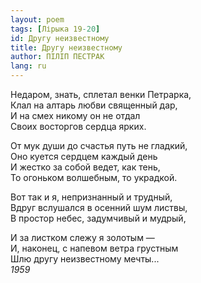 ```yaml
---
layout: poem
tags: [Лірыка 19-20]
id: Другу неизвестному
title: Другу неизвестному
author: ПІЛІП ПЕСТРАК
lang: ru
---
```



Недаром, знать, сплетал венки Петрарка,  
Клал на алтарь любви священный дар,  
И на смех никому он не отдал  
Своих восторгов сердца ярких.

От мук души до счастья путь не гладкий,  
Оно куется сердцем каждый день  
И жестко за собой ведет, как тень,  
То огоньком волшебным, то украдкой.  

Вот так и я, непризнанный и трудный,  
Вдруг вслушался в осенний шум листвы,  
В простор небес, задумчивый и мудрый,  

И за листком слежу я золотым —  
И, наконец, с напевом ветра грустным  
Шлю другу неизвестному мечты...  
*1959*  
